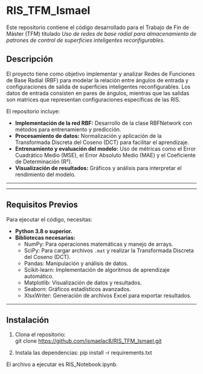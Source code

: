 # RIS_TFM_Ismael  

Este repositorio contiene el código desarrollado para el Trabajo de Fin de Máster (TFM) titulado *Uso de redes de base radial para almacenamiento de patrones de control de superficies inteligentes reconfigurables*.  

## Descripción  
El proyecto tiene como objetivo implementar y analizar Redes de Funciones de Base Radial (RBF) para modelar la relación entre ángulos de entrada y configuraciones de salida de superficies inteligentes reconfigurables. Los datos de entrada consisten en pares de ángulos, mientras que las salidas son matrices que representan configuraciones específicas de las RIS.  

El repositorio incluye:  
- **Implementación de la red RBF:** Desarrollo de la clase RBFNetwork con métodos para entrenamiento y predicción.  
- **Procesamiento de datos:** Normalización y aplicación de la Transformada Discreta del Coseno (DCT) para facilitar el aprendizaje.  
- **Entrenamiento y evaluación del modelo:** Uso de métricas como el Error Cuadrático Medio (MSE), el Error Absoluto Medio (MAE) y el Coeficiente de Determinación (R²).  
- **Visualización de resultados:** Gráficos y análisis para interpretar el rendimiento del modelo.  

---


---

## Requisitos Previos  
Para ejecutar el código, necesitas:  
- **Python 3.8 o superior.**  
- **Bibliotecas necesarias:**  
  - NumPy: Para operaciones matemáticas y manejo de arrays.  
  - SciPy: Para cargar archivos `.mat` y realizar la Transformada Discreta del Coseno (DCT).  
  - Pandas: Manipulación y análisis de datos.  
  - Scikit-learn: Implementación de algoritmos de aprendizaje automático.  
  - Matplotlib: Visualización de datos y resultados.  
  - Seaborn: Gráficos estadísticos avanzados.  
  - XlsxWriter: Generación de archivos Excel para exportar resultados.  

---

## Instalación  
1. Clona el repositorio:  
   git clone https://github.com/ismaelac8/RIS_TFM_Ismael.git

2. Instala las dependencias:
   pip install -r requirements.txt


El archivo a ejecutar es RIS_Notebook.ipynb.
